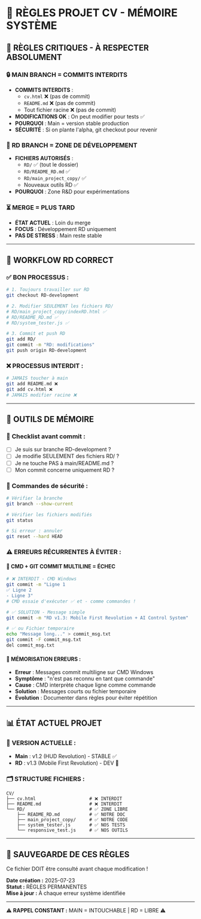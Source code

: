 # 🧠 RÈGLES PROJET CV - MÉMOIRE SYSTÈME

## 🚨 RÈGLES CRITIQUES - À RESPECTER ABSOLUMENT

### 🔒 **MAIN BRANCH = COMMITS INTERDITS**
- **COMMITS INTERDITS** : 
  - `cv.html` ❌ (pas de commit)
  - `README.md` ❌ (pas de commit)
  - Tout fichier racine ❌ (pas de commit)
- **MODIFICATIONS OK** : On peut modifier pour tests ✅
- **POURQUOI** : Main = version stable production
- **SÉCURITÉ** : Si on plante l'alpha, git checkout pour revenir

### 🔬 **RD BRANCH = ZONE DE DÉVELOPPEMENT**
- **FICHIERS AUTORISÉS** :
  - `RD/` ✅ (tout le dossier)
  - `RD/README_RD.md` ✅
  - `RD/main_project_copy/` ✅
  - Nouveaux outils RD ✅
- **POURQUOI** : Zone R&D pour expérimentations

### ⏳ **MERGE = PLUS TARD**
- **ÉTAT ACTUEL** : Loin du merge
- **FOCUS** : Développement RD uniquement
- **PAS DE STRESS** : Main reste stable

---

## 🎯 **WORKFLOW RD CORRECT**

### ✅ **BON PROCESSUS :**
```bash
# 1. Toujours travailler sur RD
git checkout RD-development

# 2. Modifier SEULEMENT les fichiers RD/
# RD/main_project_copy/indexRD.html ✅
# RD/README_RD.md ✅
# RD/system_tester.js ✅

# 3. Commit et push RD
git add RD/
git commit -m "RD: modifications"
git push origin RD-development
```

### ❌ **PROCESSUS INTERDIT :**
```bash
# JAMAIS toucher à main
git add README.md ❌
git add cv.html ❌
# JAMAIS modifier racine ❌
```

---

## 🔧 **OUTILS DE MÉMOIRE**

### 📝 **Checklist avant commit :**
- [ ] Je suis sur branche RD-development ?
- [ ] Je modifie SEULEMENT des fichiers RD/ ?
- [ ] Je ne touche PAS à main/README.md ?
- [ ] Mon commit concerne uniquement RD ?

### 🚦 **Commandes de sécurité :**
```bash
# Vérifier la branche
git branch --show-current

# Vérifier les fichiers modifiés  
git status

# Si erreur : annuler
git reset --hard HEAD
```

### ⚠️ **ERREURS RÉCURRENTES À ÉVITER :**

#### 🚨 **CMD + GIT COMMIT MULTILINE = ÉCHEC**
```bash
# ❌ INTERDIT - CMD Windows  
git commit -m "Ligne 1
✅ Ligne 2
- Ligne 3"
# CMD essaie d'exécuter ✅ et - comme commandes !

# ✅ SOLUTION - Message simple
git commit -m "RD v1.3: Mobile First Revolution + AI Control System"

# ✅ ou Fichier temporaire
echo "Message long..." > commit_msg.txt
git commit -F commit_msg.txt
del commit_msg.txt
```

#### 🧠 **MÉMORISATION ERREURS :**
- **Erreur** : Messages commit multiligne sur CMD Windows
- **Symptôme** : "n'est pas reconnu en tant que commande"
- **Cause** : CMD interprète chaque ligne comme commande
- **Solution** : Messages courts ou fichier temporaire
- **Évolution** : Documenter dans règles pour éviter répétition

---

## 📊 **ÉTAT ACTUEL PROJET**

### 🎯 **VERSION ACTUELLE :**
- **Main** : v1.2 (HUD Revolution) - STABLE ✅
- **RD** : v1.3 (Mobile First Revolution) - DEV 🔬

### 🗂️ **STRUCTURE FICHIERS :**
```
CV/
├── cv.html                    # ❌ INTERDIT
├── README.md                  # ❌ INTERDIT  
└── RD/                        # ✅ ZONE LIBRE
    ├── README_RD.md           # ✅ NOTRE DOC
    ├── main_project_copy/     # ✅ NOTRE CODE
    ├── system_tester.js       # ✅ NOS TESTS
    └── responsive_test.js     # ✅ NOS OUTILS
```

---

## 💾 **SAUVEGARDE DE CES RÈGLES**

Ce fichier DOIT être consulté avant chaque modification !

**Date création :** 2025-07-23  
**Statut :** RÈGLES PERMANENTES  
**Mise à jour :** À chaque erreur système identifiée

---

⚠️ **RAPPEL CONSTANT :** MAIN = INTOUCHABLE | RD = LIBRE ⚠️
